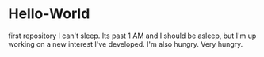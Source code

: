 # Hello-World
first repository 
I can't sleep. Its past 1 AM and I should be asleep, but I'm up working on a new interest I've developed. 
I'm also hungry. Very hungry.
